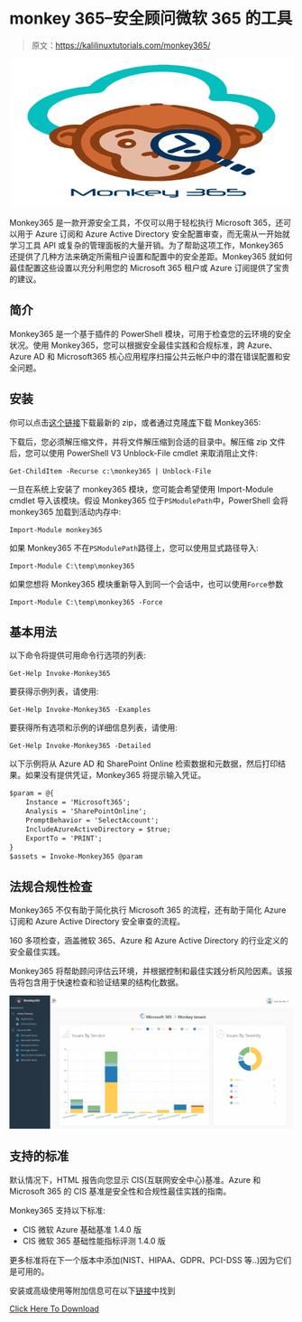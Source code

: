 # monkey 365–安全顾问微软 365 的工具

> 原文：<https://kalilinuxtutorials.com/monkey365/>

[![](img/4a776eacb19e98e1fad0b597816d342e.png)](https://blogger.googleusercontent.com/img/b/R29vZ2xl/AVvXsEjO4L5o9sOk9KppzinoTKNeKUCxh8DtqMom2orusncfyP4Mcflvd2r-tHFegc7FngjkKaAfM57B6iV3yVZGp8k8TLnMSpdP8-lYCyXogaNLtXCeoS-OBFnWdeYWytqpzDXN0hq3bCXxIcs9K-5cX4HLt-nzVJyn0E6xxa4Wj5HRr3IrY0fJpFYJnFls/s728/monkey365.png)

Monkey365 是一款开源安全工具，不仅可以用于轻松执行 Microsoft 365，还可以用于 Azure 订阅和 Azure Active Directory 安全配置审查，而无需从一开始就学习工具 API 或复杂的管理面板的大量开销。为了帮助这项工作，Monkey365 还提供了几种方法来确定所需租户设置和配置中的安全差距。Monkey365 就如何最佳配置这些设置以充分利用您的 Microsoft 365 租户或 Azure 订阅提供了宝贵的建议。

## 简介

Monkey365 是一个基于插件的 PowerShell 模块，可用于检查您的云环境的安全状况。使用 Monkey365，您可以根据安全最佳实践和合规标准，跨 Azure、Azure AD 和 Microsoft365 核心应用程序扫描公共云帐户中的潜在错误配置和安全问题。

## 安装

你可以点击[这个链接](https://github.com/silverhack/monkey365/archive/refs/heads/main.zip)下载最新的 zip，或者通过克隆[库](https://github.com/silverhack/monkey365.git)下载 Monkey365:

下载后，您必须解压缩文件，并将文件解压缩到合适的目录中。解压缩 zip 文件后，您可以使用 PowerShell V3 Unblock-File cmdlet 来取消阻止文件:

```
Get-ChildItem -Recurse c:\monkey365 | Unblock-File
```

一旦在系统上安装了 monkey365 模块，您可能会希望使用 Import-Module cmdlet 导入该模块。假设 Monkey365 位于`PSModulePath`中，PowerShell 会将 monkey365 加载到活动内存中:

```
Import-Module monkey365
```

如果 Monkey365 不在`PSModulePath`路径上，您可以使用显式路径导入:

```
Import-Module C:\temp\monkey365
```

如果您想将 Monkey365 模块重新导入到同一个会话中，也可以使用`Force`参数

```
Import-Module C:\temp\monkey365 -Force
```

## 基本用法

以下命令将提供可用命令行选项的列表:

```
Get-Help Invoke-Monkey365
```

要获得示例列表，请使用:

```
Get-Help Invoke-Monkey365 -Examples
```

要获得所有选项和示例的详细信息列表，请使用:

```
Get-Help Invoke-Monkey365 -Detailed
```

以下示例将从 Azure AD 和 SharePoint Online 检索数据和元数据，然后打印结果。如果没有提供凭证，Monkey365 将提示输入凭证。

```
$param = @{
    Instance = 'Microsoft365';
    Analysis = 'SharePointOnline';
    PromptBehavior = 'SelectAccount';
    IncludeAzureActiveDirectory = $true;
    ExportTo = 'PRINT';
}
$assets = Invoke-Monkey365 @param
```

## 法规合规性检查

Monkey365 不仅有助于简化执行 Microsoft 365 的流程，还有助于简化 Azure 订阅和 Azure Active Directory 安全审查的流程。

160 多项检查，涵盖微软 365、Azure 和 Azure Active Directory 的行业定义的安全最佳实践。

Monkey365 将帮助顾问评估云环境，并根据控制和最佳实践分析风险因素。该报告将包含用于快速检查和验证结果的结构化数据。

![](img/acbeb06edc7afde7854a5ab55ce8b159.png)

## 支持的标准

默认情况下，HTML 报告向您显示 CIS(互联网安全中心)基准。Azure 和 Microsoft 365 的 CIS 基准是安全性和合规性最佳实践的指南。

Monkey365 支持以下标准:

*   CIS 微软 Azure 基础基准 1.4.0 版
*   CIS 微软 365 基础性能指标评测 1.4.0 版

更多标准将在下一个版本中添加(NIST、HIPAA、GDPR、PCI-DSS 等..)因为它们是可用的。

安装或高级使用等附加信息可在以下[链接](https://silverhack.github.io/monkey365/)中找到

[Click Here To Download](https://github.com/silverhack/monkey365)